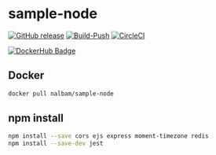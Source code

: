 # sample-node

[![GitHub release](https://img.shields.io/github/release/nalbam/sample-node.svg)](https://github.com/nalbam/sample-node/releases)
[![Build-Push](https://github.com/nalbam/sample-node/actions/workflows/push.yaml/badge.svg)](https://github.com/nalbam/sample-node/actions/workflows/push.yaml)
[![CircleCI](https://circleci.com/gh/nalbam/sample-node.svg?style=svg)](https://circleci.com/gh/nalbam/sample-node)

[![DockerHub Badge](http://dockeri.co/image/nalbam/sample-node)](https://hub.docker.com/r/nalbam/sample-node/)

## Docker

```bash
docker pull nalbam/sample-node
```

## npm install

```bash
npm install --save cors ejs express moment-timezone redis
npm install --save-dev jest
```
